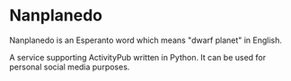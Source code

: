 # Nanplanedo

Nanplanedo is an Esperanto word which means "dwarf planet" in English.

A service supporting ActivityPub written in Python. It can be used for personal social media purposes.
